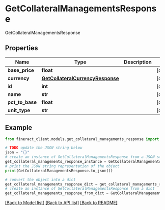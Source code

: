 # GetCollateralManagementsResponse

GetCollateralManagementsResponse

## Properties

Name | Type | Description | Notes
------------ | ------------- | ------------- | -------------
**base_price** | **float** |  | [optional] 
**currency** | [**GetCollateralCurrencyResponse**](GetCollateralCurrencyResponse.md) |  | [optional] 
**id** | **int** |  | [optional] 
**name** | **str** |  | [optional] 
**pct_to_base** | **float** |  | [optional] 
**unit_type** | **str** |  | [optional] 

## Example

```python
from fineract_client.models.get_collateral_managements_response import GetCollateralManagementsResponse

# TODO update the JSON string below
json = "{}"
# create an instance of GetCollateralManagementsResponse from a JSON string
get_collateral_managements_response_instance = GetCollateralManagementsResponse.from_json(json)
# print the JSON string representation of the object
print(GetCollateralManagementsResponse.to_json())

# convert the object into a dict
get_collateral_managements_response_dict = get_collateral_managements_response_instance.to_dict()
# create an instance of GetCollateralManagementsResponse from a dict
get_collateral_managements_response_from_dict = GetCollateralManagementsResponse.from_dict(get_collateral_managements_response_dict)
```
[[Back to Model list]](../README.md#documentation-for-models) [[Back to API list]](../README.md#documentation-for-api-endpoints) [[Back to README]](../README.md)


